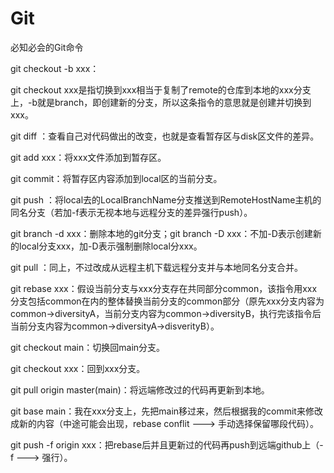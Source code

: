# Git

必知必会的Git命令

git checkout -b xxx：

git checkout xxx是指切换到xxx相当于复制了remote的仓库到本地的xxx分支上，-b就是branch，即创建新的分支，所以这条指令的意思就是创建并切换到xxx。

git diff ：查看自己对代码做出的改变，也就是查看暂存区与disk区文件的差异。

git add xxx：将xxx文件添加到暂存区。

git commit：将暂存区内容添加到local区的当前分支。

git push ：将local去的LocalBranchName分支推送到RemoteHostName主机的同名分支（若加-f表示无视本地与远程分支的差异强行push）。

git branch -d xxx：删除本地的git分支；git branch -D xxx：不加-D表示创建新的local分支xxx，加-D表示强制删除local分xxx。

git pull ：同上，不过改成从远程主机下载远程分支并与本地同名分支合并。

git rebase xxx：假设当前分支与xxx分支存在共同部分common，该指令用xxx分支包括common在内的整体替换当前分支的common部分（原先xxx分支内容为common->diversityA，当前分支内容为common->diversityB，执行完该指令后当前分支内容为common->diversityA->disverityB）。

git checkout main：切换回main分支。

git checkout xxx：回到xxx分支。

git pull origin master(main)：将远端修改过的代码再更新到本地。

git base main：我在xxx分支上，先把main移过来，然后根据我的commit来修改成新的内容（中途可能会出现，rebase conflit ---> 手动选择保留哪段代码）。

git push -f origin xxx：把rebase后并且更新过的代码再push到远端github上（-f ---> 强行）。
